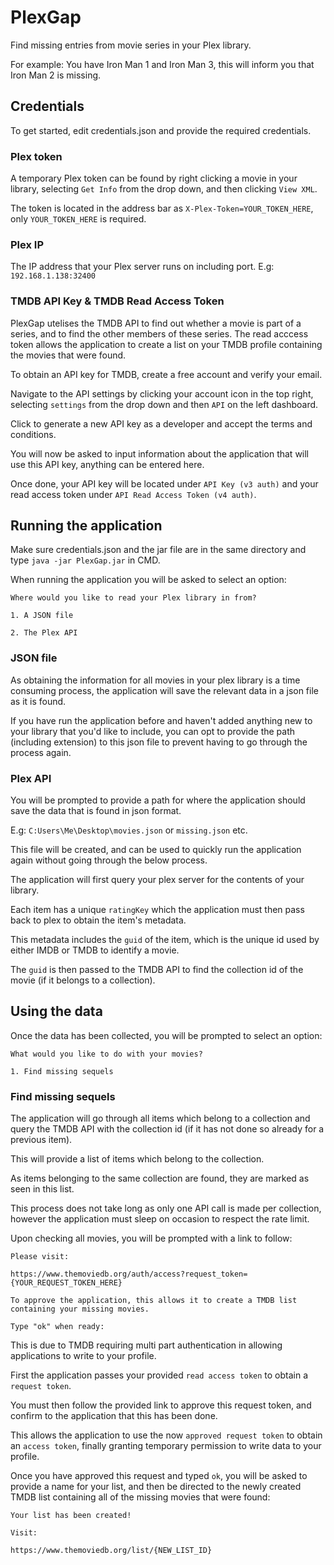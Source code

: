 # PlexGap
Find missing entries from movie series in your Plex library.

For example: You have Iron Man 1 and Iron Man 3, this will inform you that Iron Man 2 is missing.

## Credentials

To get started, edit credentials.json and provide the required credentials.

### Plex token

A temporary Plex token can be found by right clicking a movie in your library, selecting `Get Info` from the drop down, and then clicking `View XML`.

The token is located in the address bar as `X-Plex-Token=YOUR_TOKEN_HERE`, only `YOUR_TOKEN_HERE` is required.

### Plex IP

The IP address that your Plex server runs on including port. E.g: `192.168.1.138:32400`

### TMDB API Key & TMDB Read Access Token

PlexGap utelises the TMDB API to find out whether a movie is part of a series, and to find the other members of these series. The read acccess token allows the application to create a list on your TMDB profile containing the movies that were found.

To obtain an API key for TMDB, create a free account and verify your email.

Navigate to the API settings by clicking your account icon in the top right, selecting `settings` from the drop down and then `API` on the left dashboard.

Click to generate a new API key as a developer and accept the terms and conditions.

You will now be asked to input information about the application that will use this API key, anything can be entered here.

Once done, your API key will be located under `API Key (v3 auth)` and your read access token under `API Read Access Token (v4 auth)`.

## Running the application
Make sure credentials.json and the jar file are in the same directory and type `java -jar PlexGap.jar` in CMD.


When running the application you will be asked to select an option: 

```
Where would you like to read your Plex library in from?

1. A JSON file 

2. The Plex API
```

### JSON file

As obtaining the information for all movies in your plex library is a time consuming process, the application will save the relevant 
data in a json file as it is found.

If you have run the application before and haven't added anything new to your library that you'd like to include, you can opt to provide the path (including extension) to this json file
to prevent having to go through the process again.

### Plex API

You will be prompted to provide a path for where the application should save the data that is found in json format.

E.g: `C:Users\Me\Desktop\movies.json` or `missing.json` etc.

This file will be created, and can be used to quickly run the application again without going through the below process.

The application will first query your plex server for the contents of your library.

Each item has a unique `ratingKey` which the application must then pass back to plex to obtain the item's metadata.

This metadata includes the `guid` of the item, which is the unique id used by either IMDB or TMDB to identify a movie.

The `guid` is then passed to the TMDB API to find the collection id of the movie (if it belongs to a collection).

## Using the data

Once the data has been collected, you will be prompted to select an option:

```
What would you like to do with your movies?

1. Find missing sequels
```

### Find missing sequels

The application will go through all items which belong to a collection and query the TMDB API with the collection id
(if it has not done so already for a previous item). 

This will provide a list of items which belong to the collection.

As items belonging to the same collection are found, they are marked as seen in this list.

This process does not take long as only one API call is made per collection, however the application must sleep on occasion to respect the rate limit.

Upon checking all movies, you will be prompted with a link to follow:

```
Please visit:

https://www.themoviedb.org/auth/access?request_token={YOUR_REQUEST_TOKEN_HERE}

To approve the application, this allows it to create a TMDB list containing your missing movies.

Type "ok" when ready:
```

This is due to TMDB requiring multi part authentication in allowing applications to write to your profile.

First the application passes your provided `read access token` to obtain a `request token`. 

You must then follow the provided link to approve this request token, and confirm to the application that this has been done.

This allows the application to use the now `approved request token` to obtain an `access token`, finally granting temporary permission to write data to your profile.

Once you have approved this request and typed `ok`, you will be asked to provide a name for your list, and then be directed to the newly created TMDB list containing all of the missing movies that were found:

```
Your list has been created!

Visit:

https://www.themoviedb.org/list/{NEW_LIST_ID}
```
